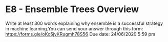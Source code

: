 # E8 - Ensemble Trees Overview

Write at least 300 words explaining why ensemble is a successful strategy in machine learning.You can send your answer through this form: https://forms.gle/oKo5jyKRugmh78S56 Due date: 24/06/2020 5:59 pm

